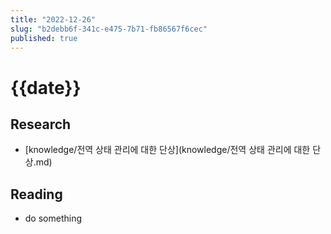 ```yaml
---
title: "2022-12-26"
slug: "b2debb6f-341c-e475-7b71-fb86567f6cec"
published: true
---
```


# {{date}}

## Research

- [knowledge/전역 상태 관리에 대한 단상](knowledge/전역 상태 관리에 대한 단상.md)

## Reading

- do something
